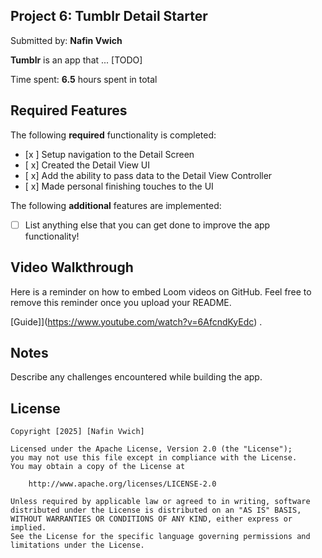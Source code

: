 ## Project 6: Tumblr Detail Starter

Submitted by: **Nafin Vwich**

**Tumblr** is an app that ... [TODO] 

Time spent: **6.5** hours spent in total

## Required Features

The following **required** functionality is completed:

- [x ] Setup navigation to the Detail Screen
- [ x] Created the Detail View UI
- [ x] Add the ability to pass data to the Detail View Controller
- [ x] Made personal finishing touches to the UI


The following **additional** features are implemented:

- [ ] List anything else that you can get done to improve the app functionality!

## Video Walkthrough

Here is a reminder on how to embed Loom videos on GitHub. Feel free to remove this reminder once you upload your README. 

[Guide]](https://www.youtube.com/watch?v=6AfcndKyEdc) .

## Notes

Describe any challenges encountered while building the app.

## License

    Copyright [2025] [Nafin Vwich]

    Licensed under the Apache License, Version 2.0 (the "License");
    you may not use this file except in compliance with the License.
    You may obtain a copy of the License at

        http://www.apache.org/licenses/LICENSE-2.0

    Unless required by applicable law or agreed to in writing, software
    distributed under the License is distributed on an "AS IS" BASIS,
    WITHOUT WARRANTIES OR CONDITIONS OF ANY KIND, either express or implied.
    See the License for the specific language governing permissions and
    limitations under the License.
